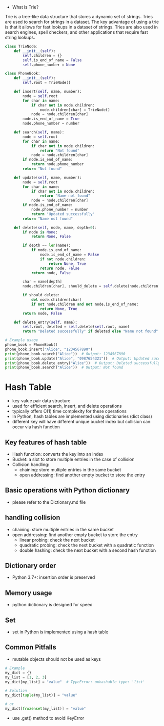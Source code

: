 - What is Trie?

Trie is a tree-like data structure that stores a dynamic set of strings. Tries are used to search for strings in a dataset. The key advantage of using a trie is that it allows for fast lookups in a dataset of strings. Tries are also used in search engines, spell checkers, and other applications that require fast string lookups.

```python
class TrieNode:
    def __init__(self):
        self.children = {}
        self.is_end_of_name = False
        self.phone_number = None

class PhoneBook:
    def __init__(self):
        self.root = TrieNode()

    def insert(self, name, number):
        node = self.root
        for char in name:
            if char not in node.children:
                node.children[char] = TrieNode()
            node = node.children[char]
        node.is_end_of_name = True
        node.phone_number = number

    def search(self, name):
        node = self.root
        for char in name:
            if char not in node.children:
                return "Not found"
            node = node.children[char]
        if node.is_end_of_name:
            return node.phone_number
        return "Not found"

    def update(self, name, number):
        node = self.root
        for char in name:
            if char not in node.children:
                return "Name not found"
            node = node.children[char]
        if node.is_end_of_name:
            node.phone_number = number
            return "Updated successfully"
        return "Name not found"

    def delete(self, node, name, depth=0):
        if node is None:
            return None, False

        if depth == len(name):
            if node.is_end_of_name:
                node.is_end_of_name = False
                if not node.children:
                    return None, True
                return node, False
            return node, False

        char = name[depth]
        node.children[char], should_delete = self.delete(node.children[char], name, depth + 1)

        if should_delete:
            del node.children[char]
            if not node.children and not node.is_end_of_name:
                return None, True
        return node, False

    def delete_entry(self, name):
        self.root, deleted = self.delete(self.root, name)
        return "Deleted successfully" if deleted else "Name not found"

# Example usage
phone_book = PhoneBook()
phone_book.insert("Alice", "1234567890")
print(phone_book.search("Alice"))  # Output: 1234567890
print(phone_book.update("Alice", "0987654321"))  # Output: Updated successfully
print(phone_book.delete_entry("Alice"))  # Output: Deleted successfully
print(phone_book.search("Alice"))  # Output: Not found
```

# Hash Table

- key-value pair data structure
- used for efficient search, insert, and delete operations
- typically offers O(1) time complexity for these operations
- In Python, hash tables are implemented using dictionaries (dict class)
- different key will have different unique bucket index but collision can occur via hash function

## Key features of hash table

- Hash function: converts the key into an index
- Bucket: a slot to store multiple entries in the case of collision
- Collision handling:
  - chaining: store multiple entries in the same bucket
  - open addressing: find another empty bucket to store the entry

## Basic operations with Python dictionary

- please refer to the Dictionary.md file

## handling collision

- chaining: store multiple entries in the same bucket
- open addressing: find another empty bucket to store the entry
  - linear probing: check the next bucket
  - quadratic probing: check the next bucket with a quadratic function
  - double hashing: check the next bucket with a second hash function

## Dictionary order

- Python 3.7+: insertion order is preserved

## Memory usage

- python dictionary is designed for speed

## Set

- set in Python is implemented using a hash table

## Common Pitfalls

- mutable objects should not be used as keys

```python
# Example
my_dict = {}
my_list = [1, 2, 3]
my_dict[my_list] = "value"  # TypeError: unhashable type: 'list'

# Solution
my_dict[tuple(my_list)] = "value"

# or
my_dict[frozenset(my_list)] = "value"
```

- use .get() method to avoid KeyError
